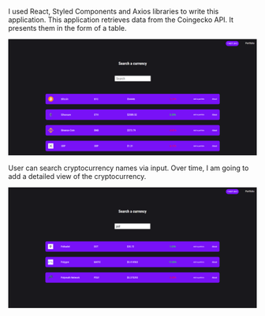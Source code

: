 
I used React, Styled Components and Axios libraries to write this application. This application retrieves data from the Coingecko API. It presents them in the form of a table. 

<img src="./screen1.png"/>

User can search cryptocurrency names via input. Over time, I am going to add a detailed view of the cryptocurrency.

<img src="./screen2.png"/>
